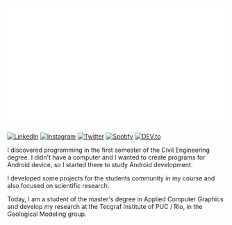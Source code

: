 ![capa github](https://github.com/viniciusalmada/viniciusalmada/blob/main/img/resume-2.svg)

<a href="https://www.linkedin.com/in/viniciusalmada" target="_blank"><img src="https://img.shields.io/badge/LinkedIn-%230077B5.svg?&style=flat-square&logo=linkedin&logoColor=white" alt="LinkedIn"></a>
<a href="https://www.instagram.com/vinicius.almada" target="_blank"><img src="https://img.shields.io/badge/Instagram-%23E4405F.svg?&style=flat-square&logo=instagram&logoColor=white" alt="Instagram"></a>
<a href="https://twitter.com/vinicius_devel" target="_blank"><img src="https://img.shields.io/badge/Twitter-%2308A0E9.svg?&style=flat-square&logo=twitter&logoColor=white" alt="Twitter"></a>
<a href="https://open.spotify.com/user/12155085048" target="_blank"><img src="https://img.shields.io/badge/Spotify-%231ED760.svg?&style=flat-square&logo=spotify&logoColor=white" alt="Spotify"></a>
<a href="https://dev.to/viniciusalmada" target="_blank"><img src="https://img.shields.io/badge/DEV-%230A0A0A.svg?&style=flat-square&logo=DEV.to&logoColor=white" alt="DEV.to"></a>

I discovered programming in the first semester of the Civil Engineering degree. I didn't have a computer and I wanted to create programs for Android device, so I started there to study Android development.

I developed some projects for the students community in my course and also focused on scientific research.

Today, I am a student of the master's degree in Applied Computer Graphics and develop my research at the Tecgraf Institute of PUC / Rio, in the Geological Modeling group.
